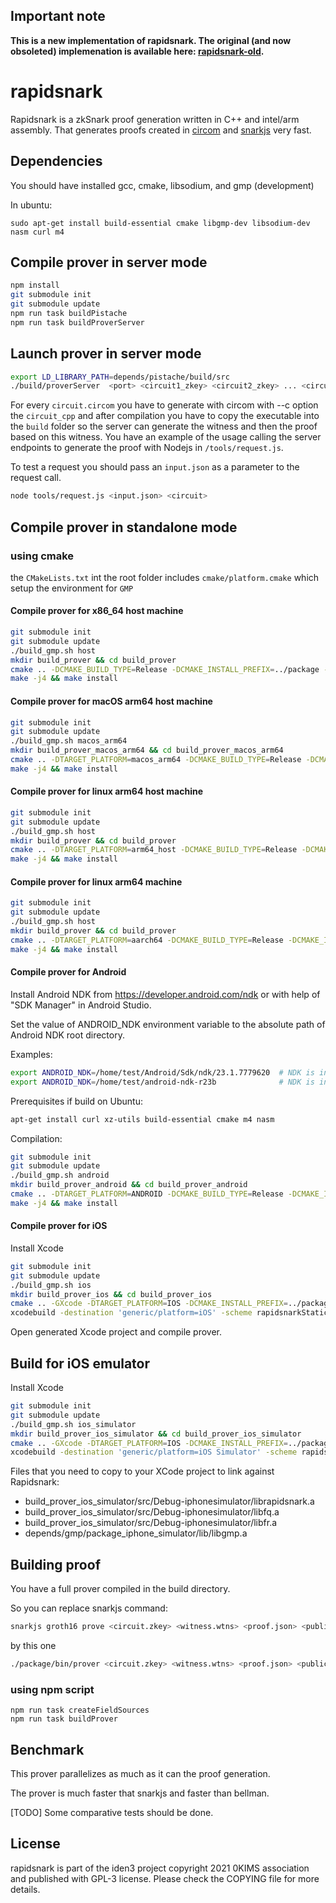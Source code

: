 ## Important note 

**This is a new implementation of rapidsnark. The original (and now obsoleted) implemenation is available here: [rapidsnark-old](https://github.com/iden3/rapidsnark-old).**

# rapidsnark

Rapidsnark is a zkSnark proof generation written in C++ and intel/arm assembly. That generates proofs created in [circom](https://github.com/iden3/snarkjs) and [snarkjs](https://github.com/iden3/circom) very fast.

## Dependencies

You should have installed gcc, cmake, libsodium, and gmp (development)

In ubuntu:

```
sudo apt-get install build-essential cmake libgmp-dev libsodium-dev nasm curl m4
```

## Compile prover in server mode

```sh
npm install
git submodule init
git submodule update
npm run task buildPistache
npm run task buildProverServer
```

## Launch prover in server mode
```sh
export LD_LIBRARY_PATH=depends/pistache/build/src
./build/proverServer  <port> <circuit1_zkey> <circuit2_zkey> ... <circuitN_zkey>
```

For every `circuit.circom` you have to generate with circom with --c option the `circuit_cpp` and after compilation you have to copy the executable into the `build` folder so the server can generate the witness and then the proof based on this witness.
You have an example of the usage calling the server endpoints to generate the proof with Nodejs in `/tools/request.js`.

To test a request you should pass an `input.json` as a parameter to the request call.
```sh
node tools/request.js <input.json> <circuit>
```


## Compile prover in standalone mode

### using cmake
the `CMakeLists.txt` int the root folder includes `cmake/platform.cmake` which setup the environment for `GMP`
#### Compile prover for x86_64 host machine

```sh
git submodule init
git submodule update
./build_gmp.sh host
mkdir build_prover && cd build_prover
cmake .. -DCMAKE_BUILD_TYPE=Release -DCMAKE_INSTALL_PREFIX=../package -DUSE_LOGGER=ON
make -j4 && make install
```

#### Compile prover for macOS arm64 host machine

```sh
git submodule init
git submodule update
./build_gmp.sh macos_arm64
mkdir build_prover_macos_arm64 && cd build_prover_macos_arm64
cmake .. -DTARGET_PLATFORM=macos_arm64 -DCMAKE_BUILD_TYPE=Release -DCMAKE_INSTALL_PREFIX=../package -DUSE_LOGGER=ON
make -j4 && make install
```

#### Compile prover for linux arm64 host machine

```sh
git submodule init
git submodule update
./build_gmp.sh host
mkdir build_prover && cd build_prover
cmake .. -DTARGET_PLATFORM=arm64_host -DCMAKE_BUILD_TYPE=Release -DCMAKE_INSTALL_PREFIX=../package
make -j4 && make install
```

#### Compile prover for linux arm64 machine

```sh
git submodule init
git submodule update
./build_gmp.sh host
mkdir build_prover && cd build_prover
cmake .. -DTARGET_PLATFORM=aarch64 -DCMAKE_BUILD_TYPE=Release -DCMAKE_INSTALL_PREFIX=../package_aarch64
make -j4 && make install
```

#### Compile prover for Android

Install Android NDK from https://developer.android.com/ndk or with help of "SDK Manager" in Android Studio.

Set the value of ANDROID_NDK environment variable to the absolute path of Android NDK root directory.

Examples:

```sh
export ANDROID_NDK=/home/test/Android/Sdk/ndk/23.1.7779620  # NDK is installed by "SDK Manager" in Android Studio.
export ANDROID_NDK=/home/test/android-ndk-r23b              # NDK is installed as a stand-alone package.
```

Prerequisites if build on Ubuntu:

```sh
apt-get install curl xz-utils build-essential cmake m4 nasm
```

Compilation:

```sh
git submodule init
git submodule update
./build_gmp.sh android
mkdir build_prover_android && cd build_prover_android
cmake .. -DTARGET_PLATFORM=ANDROID -DCMAKE_BUILD_TYPE=Release -DCMAKE_INSTALL_PREFIX=../package_android
make -j4 && make install
```

#### Compile prover for iOS

Install Xcode

```sh
git submodule init
git submodule update
./build_gmp.sh ios
mkdir build_prover_ios && cd build_prover_ios
cmake .. -GXcode -DTARGET_PLATFORM=IOS -DCMAKE_INSTALL_PREFIX=../package_ios
xcodebuild -destination 'generic/platform=iOS' -scheme rapidsnarkStatic -project rapidsnark.xcodeproj -configuration Release
```
Open generated Xcode project and compile prover.

## Build for iOS emulator

Install Xcode

```sh
git submodule init
git submodule update
./build_gmp.sh ios_simulator
mkdir build_prover_ios_simulator && cd build_prover_ios_simulator
cmake .. -GXcode -DTARGET_PLATFORM=IOS -DCMAKE_INSTALL_PREFIX=../package_ios_simulator -DUSE_ASM=NO
xcodebuild -destination 'generic/platform=iOS Simulator' -scheme rapidsnarkStatic -project rapidsnark.xcodeproj
```

Files that you need to copy to your XCode project to link against Rapidsnark:
* build_prover_ios_simulator/src/Debug-iphonesimulator/librapidsnark.a
* build_prover_ios_simulator/src/Debug-iphonesimulator/libfq.a
* build_prover_ios_simulator/src/Debug-iphonesimulator/libfr.a
* depends/gmp/package_iphone_simulator/lib/libgmp.a

## Building proof

You have a full prover compiled in the build directory.

So you can replace snarkjs command:

```sh
snarkjs groth16 prove <circuit.zkey> <witness.wtns> <proof.json> <public.json>
```

by this one
```sh
./package/bin/prover <circuit.zkey> <witness.wtns> <proof.json> <public.json>
```


### using npm script
```
npm run task createFieldSources
npm run task buildProver
```
## Benchmark

This prover parallelizes as much as it can the proof generation.

The prover is much faster that snarkjs and faster than bellman.

[TODO] Some comparative tests should be done.


## License

rapidsnark is part of the iden3 project copyright 2021 0KIMS association and published with GPL-3 license. Please check the COPYING file for more details.
